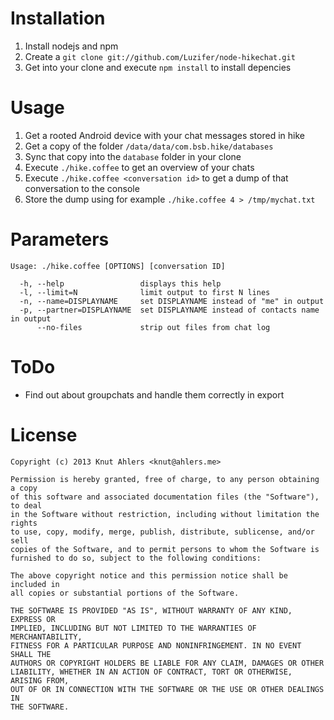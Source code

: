 # Installation
1. Install nodejs and npm
1. Create a `git clone git://github.com/Luzifer/node-hikechat.git`
1. Get into your clone and execute `npm install` to install depencies

# Usage
1. Get a rooted Android device with your chat messages stored in hike
1. Get a copy of the folder `/data/data/com.bsb.hike/databases`
1. Sync that copy into the `database` folder in your clone
1. Execute `./hike.coffee` to get an overview of your chats
1. Execute `./hike.coffee <conversation id>` to get a dump of that conversation to the console
1. Store the dump using for example `./hike.coffee 4 > /tmp/mychat.txt`

# Parameters
    Usage: ./hike.coffee [OPTIONS] [conversation ID]
    
      -h, --help                 displays this help
      -l, --limit=N              limit output to first N lines
      -n, --name=DISPLAYNAME     set DISPLAYNAME instead of "me" in output
      -p, --partner=DISPLAYNAME  set DISPLAYNAME instead of contacts name in output
          --no-files             strip out files from chat log

# ToDo
- Find out about groupchats and handle them correctly in export

# License
    Copyright (c) 2013 Knut Ahlers <knut@ahlers.me>
    
    Permission is hereby granted, free of charge, to any person obtaining a copy
    of this software and associated documentation files (the "Software"), to deal
    in the Software without restriction, including without limitation the rights
    to use, copy, modify, merge, publish, distribute, sublicense, and/or sell
    copies of the Software, and to permit persons to whom the Software is
    furnished to do so, subject to the following conditions:
    
    The above copyright notice and this permission notice shall be included in
    all copies or substantial portions of the Software.
    
    THE SOFTWARE IS PROVIDED "AS IS", WITHOUT WARRANTY OF ANY KIND, EXPRESS OR
    IMPLIED, INCLUDING BUT NOT LIMITED TO THE WARRANTIES OF MERCHANTABILITY,
    FITNESS FOR A PARTICULAR PURPOSE AND NONINFRINGEMENT. IN NO EVENT SHALL THE
    AUTHORS OR COPYRIGHT HOLDERS BE LIABLE FOR ANY CLAIM, DAMAGES OR OTHER
    LIABILITY, WHETHER IN AN ACTION OF CONTRACT, TORT OR OTHERWISE, ARISING FROM,
    OUT OF OR IN CONNECTION WITH THE SOFTWARE OR THE USE OR OTHER DEALINGS IN
    THE SOFTWARE.

